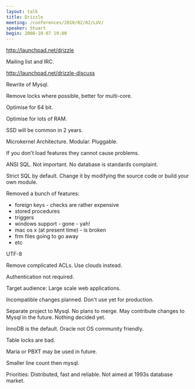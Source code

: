 ```yaml
---
layout: talk
title: Drizzle
meeting: /conferences/2010/02/02/LUV/
speaker: Stuart
begin: 2008-10-07 19:00
---
```

<http://launchpad.net/drizzle>

Mailing list and IRC.

<http://launchpad.net/drizzle-discuss>

Rewrite of Mysql.

Remove locks where possible, better for multi-core.

Optimise for 64 bit.

Optimise for lots of RAM.

SSD will be common in 2 years.

Microkernel Architecture. Modular. Pluggable.

If you don't load features they cannot cause problems.

ANSI SQL. Not important. No database is standards complaint.

Strict SQL by default. Change it by modifying the source code or build your own module.

Removed a bunch of features:

* foreign keys - checks are rather expensive
* stored procedures
* triggers
* windows support - gone - yah!
* mac os x (at present time) - is broken
* frm files going to go away
* etc

UTF-8

Remove complicated ACLs. Use clouds instead.

Authentication not required.

Target audience: Large scale web applications.

Incompatible changes planned. Don't use yet for production.

Separate project to Mysql. No plans to merge. May contribute changes to Mysql
in the future. Nothing decided yet.

InnoDB is the default. Oracle not OS community friendly.

Table locks are bad.

Maria or PBXT may be used in future.

Smaller line count then mysql.

Priorities: Distributed, fast and reliable. Not aimed at 1993s database market.
